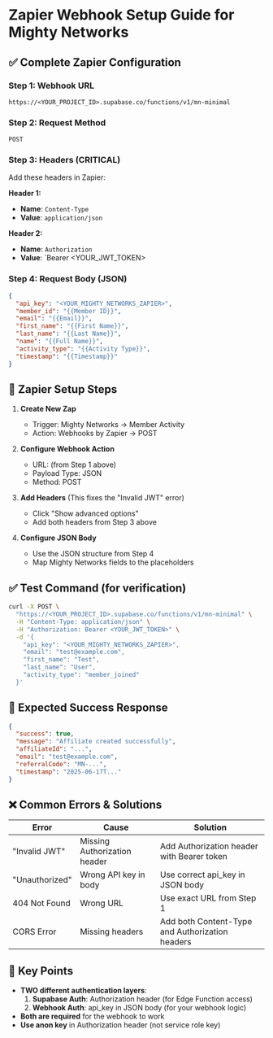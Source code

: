 # Zapier Webhook Setup Guide for Mighty Networks

## ✅ Complete Zapier Configuration

### **Step 1: Webhook URL**
```
https://<YOUR_PROJECT_ID>.supabase.co/functions/v1/mn-minimal
```

### **Step 2: Request Method**
```
POST
```

### **Step 3: Headers (CRITICAL)**
Add these headers in Zapier:

**Header 1:**
- **Name**: `Content-Type`
- **Value**: `application/json`

**Header 2:**
- **Name**: `Authorization`
- **Value**: `Bearer <YOUR_JWT_TOKEN>

### **Step 4: Request Body (JSON)**
```json
{
  "api_key": "<YOUR_MIGHTY_NETWORKS_ZAPIER>",
  "member_id": "{{Member ID}}",
  "email": "{{Email}}",
  "first_name": "{{First Name}}",
  "last_name": "{{Last Name}}",
  "name": "{{Full Name}}",
  "activity_type": "{{Activity Type}}",
  "timestamp": "{{Timestamp}}"
}
```

## 🔧 **Zapier Setup Steps**

1. **Create New Zap**
   - Trigger: Mighty Networks → Member Activity
   - Action: Webhooks by Zapier → POST

2. **Configure Webhook Action**
   - URL: (from Step 1 above)
   - Payload Type: JSON
   - Method: POST

3. **Add Headers** (This fixes the "Invalid JWT" error)
   - Click "Show advanced options"
   - Add both headers from Step 3 above

4. **Configure JSON Body**
   - Use the JSON structure from Step 4
   - Map Mighty Networks fields to the placeholders

## ✅ **Test Command (for verification)**
```bash
curl -X POST \
  "https://<YOUR_PROJECT_ID>.supabase.co/functions/v1/mn-minimal" \
  -H "Content-Type: application/json" \
  -H "Authorization: Bearer <YOUR_JWT_TOKEN>" \
  -d '{
    "api_key": "<YOUR_MIGHTY_NETWORKS_ZAPIER>",
    "email": "test@example.com",
    "first_name": "Test",
    "last_name": "User",
    "activity_type": "member_joined"
  }'
```

## 🎯 **Expected Success Response**
```json
{
  "success": true,
  "message": "Affiliate created successfully",
  "affiliateId": "...",
  "email": "test@example.com",
  "referralCode": "MN-...",
  "timestamp": "2025-06-17T..."
}
```

## ❌ **Common Errors & Solutions**

| Error | Cause | Solution |
|-------|-------|----------|
| "Invalid JWT" | Missing Authorization header | Add Authorization header with Bearer token |
| "Unauthorized" | Wrong API key in body | Use correct api_key in JSON body |
| 404 Not Found | Wrong URL | Use exact URL from Step 1 |
| CORS Error | Missing headers | Add both Content-Type and Authorization headers |

## 🔑 **Key Points**
- **TWO different authentication layers**:
  1. **Supabase Auth**: Authorization header (for Edge Function access)
  2. **Webhook Auth**: api_key in JSON body (for your webhook logic)
- **Both are required** for the webhook to work
- **Use anon key** in Authorization header (not service role key) 
